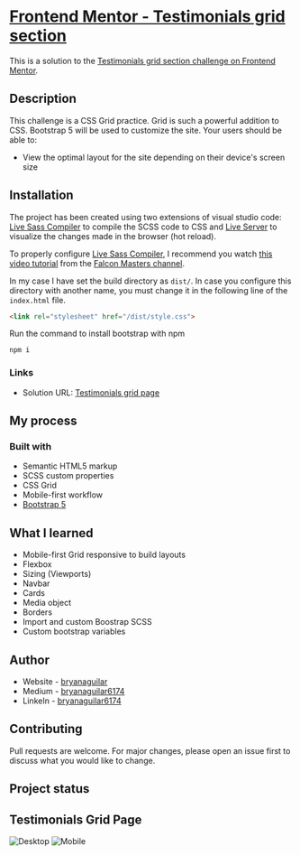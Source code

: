 # [Frontend Mentor - Testimonials grid section](https://testimonialgridchallenge.netlify.app/)

This is a solution to the [Testimonials grid section challenge on Frontend Mentor](https://www.frontendmentor.io/challenges/testimonials-grid-section-Nnw6J7Un7).

## Description

This challenge is a CSS Grid practice. Grid is such a powerful addition to CSS. Bootstrap 5 will be used to customize the site. Your users should be able to:

- View the optimal layout for the site depending on their device's screen size

## Installation

The project has been created using two extensions of visual studio code: [Live Sass Compiler](https://marketplace.visualstudio.com/items?itemName=ritwickdey.live-sass "Live Sass Compiler") to compile the SCSS code to CSS and [Live Server](https://marketplace.visualstudio.com/items?itemName=ritwickdey.LiveServer "Live Server") to visualize the changes made in the browser (hot reload).

To properly configure [Live Sass Compiler](https://marketplace.visualstudio.com/items?itemName=ritwickdey.live-sass "Live Sass Compiler"), I recommend you watch [this video tutorial](https://www.youtube.com/watch?v=A1tyKkkziTc&t=10s&ab_channel=FalconMasters "this video tutorial") from the [Falcon Masters channel](https://www.youtube.com/channel/UCJl1YajcPWTeJNsQhGyMIMg "Falcon Masters channel").

In my case I have set the build directory as `dist/`. In case you configure this directory with another name, you must change it in the following line of the `index.html` file.

```html
<link rel="stylesheet" href="/dist/style.css">
```

Run the command to install bootstrap with npm

```
npm i
```

### Links

- Solution URL: [Testimonials grid page](https://testimonialgridchallenge.netlify.app/)

## My process

### Built with

- Semantic HTML5 markup
- SCSS custom properties
- CSS Grid
- Mobile-first workflow
- [Bootstrap 5](https://getbootstrap.com/)

## What I learned

- Mobile-first Grid responsive to build layouts
- Flexbox
- Sizing (Viewports)
- Navbar
- Cards
- Media object
- Borders
- Import and custom Boostrap SCSS
- Custom bootstrap variables

## Author

- Website - [bryanaguilar](https://bryanaguilar.gatsbyjs.io/)
- Medium - [bryanaguilar6174](https://bryanaguilar6174.medium.com/)
- LinkeIn - [bryanaguilar6174](https://www.linkedin.com/in/bryanaguilar6174)

## Contributing

Pull requests are welcome. For major changes, please open an issue first to discuss what you would like to change.

## Project status



## Testimonials Grid Page

![Desktop](https://github.com/bryanAguilar001/testimonial-grid/blob/main/media/desktop.PNG?raw=true)
![Mobile](https://github.com/bryanAguilar001/testimonial-grid/blob/main/media/mobile.PNG?raw=true)

